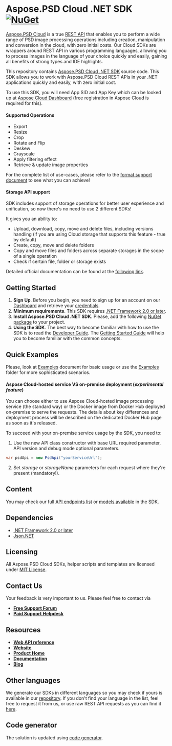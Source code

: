# Aspose.PSD Cloud .NET SDK [![NuGet](https://img.shields.io/nuget/v/Aspose.PSD-Cloud.svg)](https://www.nuget.org/packages/Aspose.PSD-Cloud/)
[Aspose.PSD Cloud](https://products.aspose.cloud/psd) is a true [REST API](https://apireference.aspose.cloud/psd/) that enables you to perform a wide range of PSD image processing operations including creation, manipulation and conversion in the cloud, with zero initial costs. Our Cloud SDKs are wrappers around REST API in various programming languages, allowing you to process images in the language of your choice quickly and easily, gaining all benefits of strong types and IDE highlights. 

This repository contains [Aspose.PSD Cloud .NET SDK](https://products.aspose.cloud/psd/net) source code. This SDK allows you to work with Aspose.PSD Cloud REST APIs in your .NET applications quickly and easily, with zero initial cost.

To use this SDK, you will need App SID and App Key which can be looked up at [Aspose Cloud Dashboard](https://dashboard.aspose.cloud/#/apps) (free registration in Aspose Cloud is required for this).

#### Supported Operations
* Export
* Resize
* Crop
* Rotate and Flip
* Deskew
* Grayscale
* Apply filtering effect
* Retrieve & update image properties

For the complete list of use-cases, please refer to the [format support document](https://docs.aspose.cloud/display/psd/Supported+File+Formats) to see what you can achieve!

#### Storage API support
SDK includes support of storage operations for better user experience and unification, so now there's no need to use 2 different SDKs!

It gives you an ability to:
* Upload, download, copy, move and delete files, including versions handling (if you are using Cloud storage that supports this feature - true by default)
* Create, copy, move and delete folders
* Copy and move files and folders across separate storages in the scope of a single operation
* Check if certain file, folder or storage exists

Detailed official documentation can be found at the [following link](https://docs.aspose.cloud/display/psdcloud).

## Getting Started
1. **Sign Up**. Before you begin, you need to sign up for an account on our [Dashboard](https://dashboard.aspose.cloud/) and retrieve your [credentials](https://dashboard.aspose.cloud/#/apps).
2. **Minimum requirements**. This SDK requires [.NET Framework 2.0 or later](https://dotnet.microsoft.com/download).
3. **Install Aspose.PSD Cloud .NET SDK**. Please, add the following [NuGet package](https://www.nuget.org/packages/Aspose.PSD-Cloud/) to your project.
4. **Using the SDK**. The best way to become familiar with how to use the SDK is to read the [Developer Guide](https://docs.aspose.cloud/display/psdcloud/Developer+Guide). The [Getting Started Guide](https://docs.aspose.cloud/display/psdcloud/Getting+Started) will help you to become familiar with the common concepts.

## Quick Examples
Please, look at [Examples](EXAMPLES.md) document for basic usage or use the [Examples](Examples) folder for more sophisticated scenarios.

#### Aspose Cloud-hosted service VS on-premise deployment (*experimental feature*)
You can choose either to use Aspose Cloud-hosted image processing service (the standard way) or the Docker image from Docker Hub deployed on-premise to serve the requests.
The details about key differences and deployment process will be described on the dedicated Docker Hub page as soon as it's released.

To succeed with your on-premise service usage by the SDK, you need to:
1. Use the new API class constructor with base URL required parameter, API version and debug mode optional parameters.
```csharp
var psdApi = new PsdApi("yourServiceUrl");
```
2. Set *storage* or *storageName* parameters for each request where they're present (mandatory!).

## Content
You may check our full [API endpoints list](docs/API_README.md#documentation-for-api-endpoints) or [models available](docs/API_README.md#documentation-for-models) in the SDK.

## Dependencies
* [.NET Framework 2.0 or later](https://dotnet.microsoft.com/download)
* [Json.NET](https://www.nuget.org/packages/Newtonsoft.Json/)

## Licensing
All Aspose.PSD Cloud SDKs, helper scripts and templates are licensed under [MIT License](LICENSE).

## Contact Us
Your feedback is very important to us. Please feel free to contact via
+ [**Free Support Forum**](https://forum.aspose.cloud/c/psd)
+ [**Paid Support Helpdesk**](https://helpdesk.aspose.cloud/)

## Resources
+ [**Web API reference**](https://apireference.aspose.cloud/psd/)
+ [**Website**](https://www.aspose.cloud)
+ [**Product Home**](https://products.aspose.cloud/psd)
+ [**Documentation**](https://docs.aspose.cloud/display/psdcloud/Home)
+ [**Blog**](https://blog.aspose.cloud/category/aspose-products/aspose.psd-cloud/)

## Other languages
We generate our SDKs in different languages so you may check if yours is available in our [repository](https://github.com/aspose-psd-cloud). If you don't find your language in the list, feel free to request it from us, or use raw REST API requests as you can find it [here](https://products.aspose.cloud/psd/curl).

## Code generator
The solution is updated using [code generator](https://github.com/aspose-psd-cloud/aspose-psd-cloud-codegen).